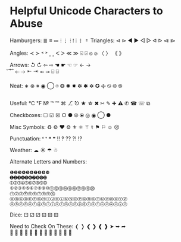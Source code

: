 Helpful Unicode Characters to Abuse
===================================

Hamburgers: 
	≣
	≡
	≔
	⁝
	⋮
	⁝
	⁞
	⦙
	𐄛
	𐄒
Triangles: 
	⊲ ⊳
	◀ ▶
	◁ ▷
	ᐊ ᐅ
	⧏ ⧐

Angles: 
	≺ ≻
	˂ ˃
	˱ ˲
	ᐸ ᐳ
	≪ ≫
	⍃ ⍄
	⧀ ⧁
	〈 〉
	《 》

Arrows:
	↺ ↻ 
	⇦ ⇨
	☚ ☛
	☜ ☞
	← →    
	⃔ ⃕
	⃖ ⃗
	⇠ ⇢
	⇤ ⇥
	⇽ ⇾
	⍇ ⍈

Neat: ∗ ⊛ ※ ◉ ◯ ⍟ ❂ ✺ ✸ ✼ ✱ ✲ ✪ ࿇ ࿊ ࿋ ࿌   

Useful: ℃ ℉ № ℡ ℻ ⌘ ⎇ ⎋ ★ ☆ ✖ ✂ ✎ ✚ ⚠ ✆ ☎ ☏ ⧉   

Checkboxes: ☐ ☑ ☒  ○ ●  ⦾ ⦿  ◎ ◉ ◯ ●

Misc Symbols: ♻ ⚙  ❤  ⚙  ⚜  ⚛  ⚚  ⚕  ⚑  ⚐  ☺  ☹  

Punctuation: ❛ ❜  ❝  ❞   ‼ ‽ ⁇ ⁈ ⁉ 

Weather: ☁ ☀  ☂  ☃    

Alternate Letters and Numbers: 

	❶❷❸❹❺❻❼❽❾❿
	➊➋➌➍➎➏➐➑➒➓   
	➀➁➂➃➄➅➆➇➈➉
	①②③④⑤⑥⑦⑧⑨⑩⑪⑫⑬⑭⑮⑯⑰⑱⑲⑳
	⓵⓶⓷⓸⓹⓺⓻⓼⓽⓾
	ⒶⒷⒸⒹⒺⒻⒼⒽⒾⒿⓀⓁⓂⓃⓄⓅⓆⓇⓈⓉⓊⓋⓌⓍⓎⓏ
	ⓐⓑⓒⓓⓔⓕⓖⓗⓘⓙⓚⓛⓜⓝⓞⓟⓠⓡⓢⓣⓤⓥⓦⓧⓨⓩ 

Dice: ⚀ ⚁ ⚂ ⚃ ⚄ ⚅

Need to Check On These:
	❬ ❭
	❮ ❯
	❰ ❱
	➤
	➥
	➦  
	
	
	
	
	
	
	
	
	
	
	
	
	  
